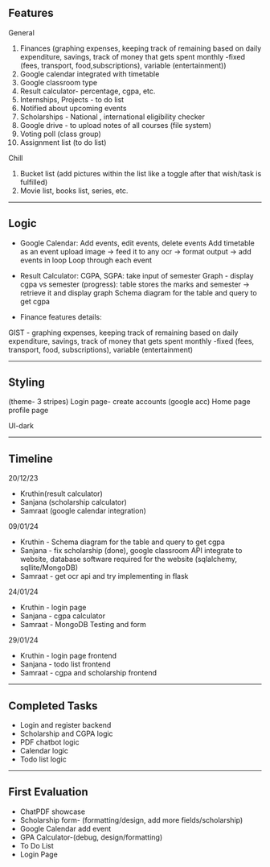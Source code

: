 ## Features
General

1. Finances (graphing expenses, keeping track of remaining based on daily expenditure, savings, track of money that gets spent monthly -fixed (fees, transport, food,subscriptions), variable (entertainment))
2. ⁠Google calendar integrated with timetable
3. Google classroom type
4. Result calculator- percentage, cgpa, etc.
5. Internships, Projects - to do list
6. Notified about upcoming events
7. Scholarships - National , international eligibility checker
8. Google drive - to upload notes of all courses (file system)
9. Voting poll (class group)
10. Assignment list (to do list)

Chill

1. Bucket list (add pictures within the list like a toggle after that wish/task is fulfilled)
2. Movie list, books list, series, etc.

---

## Logic
- Google Calendar: 
Add events, edit events, delete events
Add timetable as an event
upload image → feed it to any ocr → format output → add events in loop
Loop through each event

- Result Calculator:
CGPA, SGPA: take input of semester
Graph - display cgpa vs semester (progress): table stores the marks and semester → retrieve it and display graph
Schema diagram for the table and query to get cgpa

- Finance features details:

GIST - graphing expenses, keeping track of remaining based on daily expenditure, savings, track of money that gets spent monthly -fixed (fees, transport, food, subscriptions), variable (entertainment)

---

## Styling

(theme- 3 stripes)
Login page- create accounts (google acc)
Home page
profile page



UI-dark

---
## Timeline

20/12/23 

- Kruthin(result calculator)
- Sanjana (scholarship calculator)
- Samraat (google calendar integration)

09/01/24

- Kruthin - Schema diagram for the table and query to get cgpa
- Sanjana - fix scholarship (done), google classroom API integrate to website, database software required for the website (sqlalchemy, sqllite/MongoDB)
- Samraat - get ocr api and try implementing in flask

24/01/24

- Kruthin - login page
- Sanjana - cgpa calculator
- Samraat - MongoDB Testing and form

29/01/24

- Kruthin - login page frontend
- Sanjana - todo list frontend
- Samraat - cgpa and scholarship frontend

---
## Completed Tasks
- Login and register backend
- Scholarship and CGPA logic
- PDF chatbot logic
- Calendar logic
- Todo list logic

---

## First Evaluation

- ChatPDF showcase
- Scholarship form- (formatting/design, add more fields/scholarship)
- Google Calendar add event
- GPA Calculator-(debug, design/formatting)
- To Do List
- Login Page
